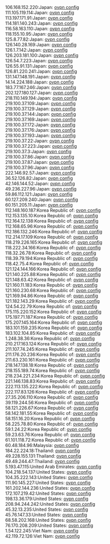 106.168.152.220:Japan: [ovpn config](vpn/106_168_152_220.ovpn)  
111.105.119.114:Japan: [ovpn config](vpn/111_105_119_114.ovpn)  
113.197.171.91:Japan: [ovpn config](vpn/113_197_171_91.ovpn)  
114.181.140.243:Japan: [ovpn config](vpn/114_181_140_243.ovpn)  
116.58.163.110:Japan: [ovpn config](vpn/116_58_163_110.ovpn)  
118.155.10.95:Japan: [ovpn config](vpn/118_155_10_95.ovpn)  
125.8.77.82:Japan: [ovpn config](vpn/125_8_77_82.ovpn)  
126.140.28.169:Japan: [ovpn config](vpn/126_140_28_169.ovpn)  
126.1.7.142:Japan: [ovpn config](vpn/126_1_7_142.ovpn)  
126.203.181.100:Japan: [ovpn config](vpn/126_203_181_100.ovpn)  
126.54.7.223:Japan: [ovpn config](vpn/126_54_7_223.ovpn)  
126.55.91.131:Japan: [ovpn config](vpn/126_55_91_131.ovpn)  
126.81.220.241:Japan: [ovpn config](vpn/126_81_220_241.ovpn)  
131.147.148.191:Japan: [ovpn config](vpn/131_147_148_191.ovpn)  
14.14.224.188:Japan: [ovpn config](vpn/14_14_224_188.ovpn)  
183.77.167.246:Japan: [ovpn config](vpn/183_77_167_246.ovpn)  
202.127.180.127:Japan: [ovpn config](vpn/202_127_180_127.ovpn)  
218.110.149.194:Japan: [ovpn config](vpn/218_110_149_194.ovpn)  
219.100.37.109:Japan: [ovpn config](vpn/219_100_37_109.ovpn)  
219.100.37.129:Japan: [ovpn config](vpn/219_100_37_129.ovpn)  
219.100.37.144:Japan: [ovpn config](vpn/219_100_37_144.ovpn)  
219.100.37.169:Japan: [ovpn config](vpn/219_100_37_169.ovpn)  
219.100.37.172:Japan: [ovpn config](vpn/219_100_37_172.ovpn)  
219.100.37.176:Japan: [ovpn config](vpn/219_100_37_176.ovpn)  
219.100.37.193:Japan: [ovpn config](vpn/219_100_37_193.ovpn)  
219.100.37.22:Japan: [ovpn config](vpn/219_100_37_22.ovpn)  
219.100.37.223:Japan: [ovpn config](vpn/219_100_37_223.ovpn)  
219.100.37.3:Japan: [ovpn config](vpn/219_100_37_3.ovpn)  
219.100.37.86:Japan: [ovpn config](vpn/219_100_37_86.ovpn)  
219.100.37.87:Japan: [ovpn config](vpn/219_100_37_87.ovpn)  
219.100.37.96:Japan: [ovpn config](vpn/219_100_37_96.ovpn)  
222.146.92.57:Japan: [ovpn config](vpn/222_146_92_57.ovpn)  
36.52.126.82:Japan: [ovpn config](vpn/36_52_126_82.ovpn)  
42.146.144.52:Japan: [ovpn config](vpn/42_146_144_52.ovpn)  
49.236.227.96:Japan: [ovpn config](vpn/49_236_227_96.ovpn)  
59.86.112.121:Japan: [ovpn config](vpn/59_86_112_121.ovpn)  
60.127.209.240:Japan: [ovpn config](vpn/60_127_209_240.ovpn)  
60.151.205.11:Japan: [ovpn config](vpn/60_151_205_11.ovpn)  
112.148.160.187:Korea Republic of: [ovpn config](vpn/112_148_160_187.ovpn)  
112.153.135.10:Korea Republic of: [ovpn config](vpn/112_153_135_10.ovpn)  
112.164.12.138:Korea Republic of: [ovpn config](vpn/112_164_12_138.ovpn)  
112.168.65.96:Korea Republic of: [ovpn config](vpn/112_168_65_96.ovpn)  
112.186.132.246:Korea Republic of: [ovpn config](vpn/112_186_132_246.ovpn)  
112.214.17.109:Korea Republic of: [ovpn config](vpn/112_214_17_109.ovpn)  
118.219.226.165:Korea Republic of: [ovpn config](vpn/118_219_226_165.ovpn)  
118.222.34.166:Korea Republic of: [ovpn config](vpn/118_222_34_166.ovpn)  
118.32.26.78:Korea Republic of: [ovpn config](vpn/118_32_26_78.ovpn)  
118.39.79.194:Korea Republic of: [ovpn config](vpn/118_39_79_194.ovpn)  
118.42.75.4:Korea Republic of: [ovpn config](vpn/118_42_75_4.ovpn)  
121.124.144.166:Korea Republic of: [ovpn config](vpn/121_124_144_166.ovpn)  
121.140.225.88:Korea Republic of: [ovpn config](vpn/121_140_225_88.ovpn)  
121.148.63.42:Korea Republic of: [ovpn config](vpn/121_148_63_42.ovpn)  
121.160.11.183:Korea Republic of: [ovpn config](vpn/121_160_11_183.ovpn)  
121.160.230.68:Korea Republic of: [ovpn config](vpn/121_160_230_68.ovpn)  
121.169.94.86:Korea Republic of: [ovpn config](vpn/121_169_94_86.ovpn)  
121.182.143.29:Korea Republic of: [ovpn config](vpn/121_182_143_29.ovpn)  
124.54.22.79:Korea Republic of: [ovpn config](vpn/124_54_22_79.ovpn)  
175.115.220.152:Korea Republic of: [ovpn config](vpn/175_115_220_152.ovpn)  
175.197.71.187:Korea Republic of: [ovpn config](vpn/175_197_71_187.ovpn)  
175.207.145.164:Korea Republic of: [ovpn config](vpn/175_207_145_164.ovpn)  
183.101.159.235:Korea Republic of: [ovpn config](vpn/183_101_159_235.ovpn)  
183.102.104.85:Korea Republic of: [ovpn config](vpn/183_102_104_85.ovpn)  
1.248.38.36:Korea Republic of: [ovpn config](vpn/1_248_38_36.ovpn)  
210.217.163.124:Korea Republic of: [ovpn config](vpn/210_217_163_124.ovpn)  
211.107.74.245:Korea Republic of: [ovpn config](vpn/211_107_74_245.ovpn)  
211.176.20.236:Korea Republic of: [ovpn config](vpn/211_176_20_236.ovpn)  
211.63.230.161:Korea Republic of: [ovpn config](vpn/211_63_230_161.ovpn)  
218.147.138.18:Korea Republic of: [ovpn config](vpn/218_147_138_18.ovpn)  
218.155.189.74:Korea Republic of: [ovpn config](vpn/218_155_189_74.ovpn)  
218.234.221.234:Korea Republic of: [ovpn config](vpn/218_234_221_234.ovpn)  
221.146.138.83:Korea Republic of: [ovpn config](vpn/221_146_138_83.ovpn)  
222.113.135.222:Korea Republic of: [ovpn config](vpn/222_113_135_222.ovpn)  
222.117.83.126:Korea Republic of: [ovpn config](vpn/222_117_83_126.ovpn)  
27.35.206.110:Korea Republic of: [ovpn config](vpn/27_35_206_110.ovpn)  
39.119.244.56:Korea Republic of: [ovpn config](vpn/39_119_244_56.ovpn)  
58.121.226.67:Korea Republic of: [ovpn config](vpn/58_121_226_67.ovpn)  
58.142.181.55:Korea Republic of: [ovpn config](vpn/58_142_181_55.ovpn)  
58.151.16.20:Korea Republic of: [ovpn config](vpn/58_151_16_20.ovpn)  
58.225.78.80:Korea Republic of: [ovpn config](vpn/58_225_78_80.ovpn)  
59.1.24.22:Korea Republic of: [ovpn config](vpn/59_1_24_22.ovpn)  
59.23.63.76:Korea Republic of: [ovpn config](vpn/59_23_63_76.ovpn)  
61.101.118.72:Korea Republic of: [ovpn config](vpn/61_101_118_72.ovpn)  
60.48.184.96:Malaysia: [ovpn config](vpn/60_48_184_96.ovpn)  
184.22.224.18:Thailand: [ovpn config](vpn/184_22_224_18.ovpn)  
49.228.155.131:Thailand: [ovpn config](vpn/49_228_155_131.ovpn)  
49.49.244.47:Thailand: [ovpn config](vpn/49_49_244_47.ovpn)  
5.193.47.115:United Arab Emirates: [ovpn config](vpn/5_193_47_115.ovpn)  
104.218.54.137:United States: [ovpn config](vpn/104_218_54_137.ovpn)  
104.35.222.143:United States: [ovpn config](vpn/104_35_222_143.ovpn)  
111.90.145.227:United States: [ovpn config](vpn/111_90_145_227.ovpn)  
161.202.144.236:United States: [ovpn config](vpn/161_202_144_236.ovpn)  
172.107.219.42:United States: [ovpn config](vpn/172_107_219_42.ovpn)  
198.13.36.179:United States: [ovpn config](vpn/198_13_36_179.ovpn)  
208.94.244.242:United States: [ovpn config](vpn/208_94_244_242.ovpn)  
45.32.13.235:United States: [ovpn config](vpn/45_32_13_235.ovpn)  
45.76.147.33:United States: [ovpn config](vpn/45_76_147_33.ovpn)  
68.58.202.168:United States: [ovpn config](vpn/68_58_202_168.ovpn)  
76.170.208.209:United States: [ovpn config](vpn/76_170_208_209.ovpn)  
1.54.122.245:Viet Nam: [ovpn config](vpn/1_54_122_245.ovpn)  
42.119.72.126:Viet Nam: [ovpn config](vpn/42_119_72_126.ovpn)  
